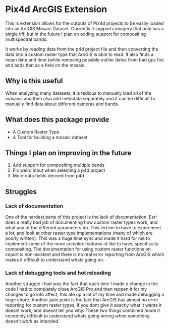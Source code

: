 # Pix4d ArcGIS Extension
This is extension allows for the outputs of Pix4d projects to be easily loaded into an ArcGIS Mosaic Dataset. Currently it supports imagery that only has a single tiff, but in the future I plan on adding support for compositing multispectral bands.

It works by reading data from the p4d project file and then converting the data into a custom raster type that ArcGIS is able to read. It also finds a mean date and time (while removing possible outlier dates from bad gps fix) and adds that as a field on the mosaic.

## Why is this useful
When analyzing many datasets, it is tedious to manually load all of the mosaics and then also add metadata separately and it can be difficult to manually find data about different cameras and bands.

## What does this package provide
- A Custom Raster Type
- A Tool for building a mosaic dataset

## Things I plan on improving in the future
1. Add support for compositing multiple bands
2. Fix weird input when selecting a p4d project
3. More data fields derived from p4d

## Struggles
### Lack of documentation
One of the hardest parts of this project is the lack of documentation. Esri does a really bad job of documenting how custom raster types work, and what any of the different parameters do. This led me to have to experiment a lot, and look at other raster type implementations (many of which are poorly written). This was a huge time sync and made it hard for me to implement some of the more complex features id like to have, specifically compositing. The documentation for using custom raster functions on import is non-existent and there is no real error reporting from ArcGIS which makes it difficult to understand whats going on.

### Lack of debugging tools and hot reloading
Another struggle I had was the fact that each time I made a change in the code I had to completely close ArcGIS Pro and then reopen it for my changes to go into affect, this ate up a lot of my time and made debugging a huge chore. Another pain point is the fact that ArcGIS has almost no error reporting for custom raster types, if you dont give it exactly what it wants it doesnt work, and doesnt tell you why. These two things combined made it incredibly difficult to understand whats going wrong when something doesn't work as intended.
